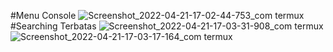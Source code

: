 #Menu Console
![Screenshot_2022-04-21-17-02-44-753_com termux](https://user-images.githubusercontent.com/70370681/164421938-54fac25f-daf6-472d-8232-557cbc1eb55f.jpg)
#Searching Terbatas
![Screenshot_2022-04-21-17-03-31-908_com termux](https://user-images.githubusercontent.com/70370681/164421956-a950344c-9b7a-44e7-9d22-80bb384b3781.jpg)
![Screenshot_2022-04-21-17-03-17-164_com termux](https://user-images.githubusercontent.com/70370681/164421972-4b22ba7a-223b-4eac-b026-0611ff7e31c4.jpg)

